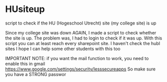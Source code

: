 # HUsiteup
script to check if the HU (Hogeschool Utrecht) site (my college site) is up

Since my college site was down AGAIN, I made a script to check whether the site is up. 
The problem was, I had to login to check if it was up. With this script you can at least reach every sharepoint site. I haven't check the hubl sites
I hope I can help some other students with this too

IMPORTANT NOTE: if you want the mail function to work, you need to enable this in gmail https://www.google.com/settings/security/lesssecureapps
So make sure you have a STRONG passwor
